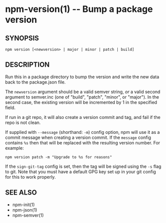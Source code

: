 npm-version(1) -- Bump a package version
========================================

## SYNOPSIS

    npm version [<newversion> | major | minor | patch | build]

## DESCRIPTION

Run this in a package directory to bump the version and write the new
data back to the package.json file.

The `newversion` argument should be a valid semver string, *or* a valid
second argument to semver.inc (one of "build", "patch", "minor", or
"major"). In the second case, the existing version will be incremented
by 1 in the specified field.

If run in a git repo, it will also create a version commit and tag, and
fail if the repo is not clean.

If supplied with `--message` (shorthand: `-m`) config option, npm will
use it as a commit message when creating a version commit.  If the
`message` config contains `%s` then that will be replaced with the
resulting version number.  For example:

    npm version patch -m "Upgrade to %s for reasons"

If the `sign-git-tag` config is set, then the tag will be signed using
the `-s` flag to git.  Note that you must have a default GPG key set up
in your git config for this to work properly.

## SEE ALSO

* npm-init(1)
* npm-json(1)
* npm-semver(1)
